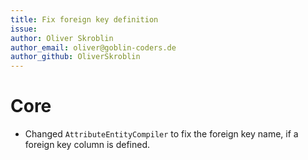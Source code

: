 ```yaml
---
title: Fix foreign key definition
issue: 
author: Oliver Skroblin
author_email: oliver@goblin-coders.de
author_github: OliverSkroblin
---
```


# Core
* Changed `AttributeEntityCompiler` to fix the foreign key name, if a foreign key column is defined.  
